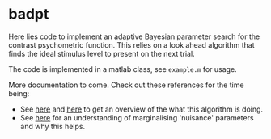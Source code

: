 # badpt

Here lies code to implement an adaptive Bayesian parameter search for the contrast psychometric function. This relies on a look ahead algorithm that finds the ideal stimulus level to present on the next trial. 

The code is implemented in a matlab class, see `example.m` for usage.

More documentation to come. Check out these references for the time being: 

* See [here](https://doi.org/10.1167/17.3.10) and [here](https://doi.org/10.1167/16.10.25) to get an overview of the what this algorithm is doing.
* See [here](https://doi.org/10.1167/13.7.3)  for an understanding of marginalising 'nuisance' parameters and why this helps.
